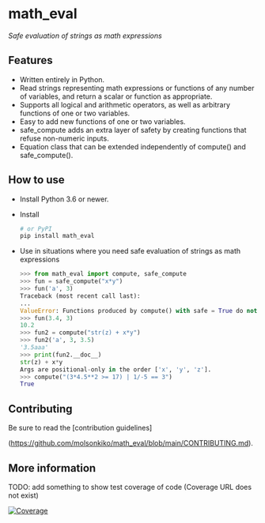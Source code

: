 math_eval
============

*Safe evaluation of strings as math expressions*


Features
--------

* Written entirely in Python.
* Read strings representing math expressions or functions of any number of variables, and return a scalar or function as appropriate.
* Supports all logical and arithmetic operators, as well as arbitrary functions of one or two variables.
* Easy to add new functions of one or two variables.
* safe_compute adds an extra layer of safety by creating functions that refuse non-numeric inputs.
* Equation class that can be extended independently of compute() and safe_compute().

How to use
----------

* Install Python 3.6 or newer.
* Install

    ```sh
    # or PyPI
    pip install math_eval
    ```

* Use in situations where you need safe evaluation of strings as math expressions

    ```py
    >>> from math_eval import compute, safe_compute
    >>> fun = safe_compute("x*y")
    >>> fun('a', 3)
    Traceback (most recent call last):
    ...
    ValueError: Functions produced by compute() with safe = True do not accept non-numeric arguments.
    >>> fun(3.4, 3)
    10.2
    >>> fun2 = compute("str(z) + x*y")
    >>> fun2('a', 3, 3.5)
    '3.5aaa'
    >>> print(fun2.__doc__)
    str(z) + x*y
    Args are positional-only in the order ['x', 'y', 'z'].
    >>> compute("(3*4.5**2 >= 17) | 1/-5 == 3")
    True
    ```
Contributing
------------

Be sure to read the [contribution guidelines]

(https://github.com/molsonkiko/math_eval/blob/main/CONTRIBUTING.md). 


More information
------------
TODO: add something to show test coverage of code (Coverage URL does not exist)

[![Coverage](https://codecov.io/github/URL-OF-PROJECT?branch=master)](https://codecov.io/OTHER-URL-OF-PROJECT)